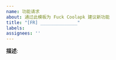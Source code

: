 ```yaml
---
name: 功能请求
about: 通过此模板为 Fuck Coolapk 建议新功能
title: "[FR] ______________"
labels:
assignees: ''
---
```


**描述**: